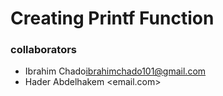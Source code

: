 # Creating Printf Function
### collaborators
* Ibrahim Chado<ibrahimchado101@gmail.com>
* Hader Abdelhakem <email.com>
